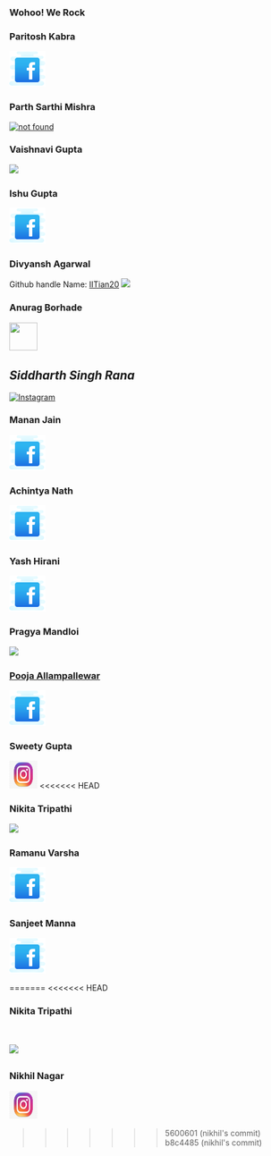 ### Wohoo! We Rock
### Paritosh Kabra
<a href="https://www.facebook.com/paritosh.kabra.5"><img src = "icons8-facebook-64.png" alt="facebook"></a>

### Parth Sarthi Mishra
<a href="https://www.facebook.com/parthsarthi.mishra.796/"><img src="https://image.flaticon.com/icons/png/128/1384/1384053.png" width="50px" alt="not found"></img></a>

### Vaishnavi Gupta
<a href="https://www.facebook.com/people/Vaishnavi-Gupta/100023693208764/"><img src="https://image.flaticon.com/icons/png/128/1384/1384053.png" width="50px"></img></a>


### Ishu Gupta
<a href="https://www.facebook.com/profile.php?id=100055990445574"><img src="icons8-facebook-64.png"></img></a>


### Divyansh Agarwal
Github handle Name: [IITian20](https://github.com/IITian20)
[<img src="https://image.flaticon.com/icons/png/128/2111/2111425.png" height="50">](https://github.com/IITian20)


### Anurag Borhade
<a href="https://www.facebook.com/anurag.borhade"><img src = "https://www.flaticon.com/svg/vstatic/svg/1312/1312139.svg?token=exp=1617446639~hmac=5dd70a24446435e4a13f870b64764964" width="50px" height="50px"></a>
## _Siddharth Singh Rana_
<a href = "https://www.instagram.com/siddharth_93_sr/"><img src = "https://www.transparentpng.com/thumb/logo-instagram/347UuV-logo-instagram-free-download-transparent.png" alt = "Instagram" height="200px" width="25%"></a>

### Manan Jain
<a href="https://www.facebook.com/manan.jain.12532/"><img src = "icons8-facebook-64.png" alt="facebook"></a>

### Achintya Nath
<a href="https://www.facebook.com/achintya.nath.5492"><img src = "icons8-facebook-64.png"></a>

### Yash Hirani
<a href="https://www.facebook.com/yash.hirani.507679/"><img src = "icons8-facebook-64.png"></a>
### Pragya Mandloi
<a href="https://www.instagram.com/pragya_mandloi"><img src = "https://1000logos.net/wp-content/uploads/2017/02/New-Instagram-logo.jpg">

### Pooja Allampallewar
<a href="https://www.facebook.com/pooja.allampallewar"><img src="icons8-facebook-64.png"></img></a>

### Sweety Gupta
<a href="https://www.instagram.com/svveetyx"><img src="instalogo.png" alt="instagram link" width="50px" height="50px"></a>
<<<<<<< HEAD

### Nikita Tripathi
<a href="https://github.com/NekoNya3"><img src="https://image.flaticon.com/icons/png/128/2111/2111425.png"></img></a>

### Ramanu Varsha
<a href="https://www.facebook.com/varsha.ramanu/"><img src = "icons8-facebook-64.png" alt="facebook"></a>

### Sanjeet Manna
<a href="https://www.facebook.com/sanjeetmanna14/"><img src="icons8-facebook-64.png"></a>

=======
<<<<<<< HEAD
 
### Nikita Tripathi
<a href="https://github.com/NekoNya3"><img src="https://image.flaticon.com/icons/png/128/2111/2111425.png"></img></a>
=======

### Nikhil Nagar
<a href="https://www.instagram.com/nikkkhil_nagar/"><img src="instalogo.png" width="50px" height="50px"></a>
>>>>>>> 5600601 (nikhil's commit)
>>>>>>> b8c4485 (nikhil's commit)
